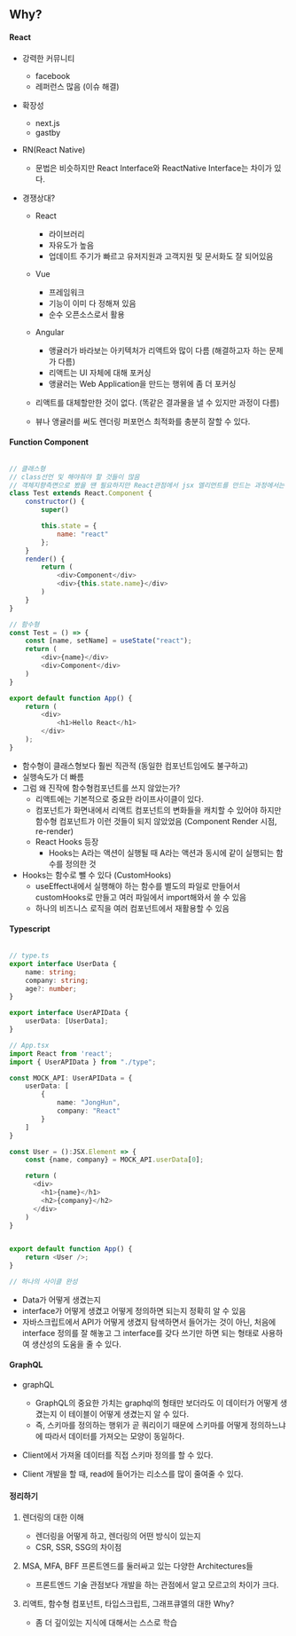## Why?

#### React

- 강력한 커뮤니티
  - facebook
  - 레퍼런스 많음 (이슈 해결)
- 확장성
  - next.js
  - gastby
- RN(React Native)
  - 문법은 비슷하지만 React Interface와 ReactNative Interface는 차이가 있다.
- 경쟁상대?

  - React
    - 라이브러리
    - 자유도가 높음
    - 업데이트 주기가 빠르고 유저지원과 고객지원 및 문서화도 잘 되어있음
  - Vue
    - 프레임워크
    - 기능이 이미 다 정해져 있음
    - 순수 오픈소스로서 활용
  - Angular

    - 앵귤러가 바라보는 아키텍처가 리액트와 많이 다름 (해결하고자 하는 문제가 다름)
    - 리액트는 UI 자체에 대해 포커싱
    - 앵귤러는 Web Application을 만드는 행위에 좀 더 포커싱

  - 리액트를 대체할만한 것이 없다. (똑같은 결과물을 낼 수 있지만 과정이 다름)
  - 뷰나 앵귤러를 써도 렌더링 퍼포먼스 최적화를 충분히 잘할 수 있다.

#### Function Component

```Javascript

// 클래스형
// class선언 및 해야줘야 할 것들이 많음
// 객체지향측면으로 봤을 땐 필요하지만 React관점에서 jsx 엘리먼트를 만드는 과정에서는 불필요한 일들을 여러번 한다고 느낌
class Test extends React.Component {
    constructor() {
        super()

        this.state = {
            name: "react"
        };
    }
    render() {
        return (
            <div>Component</div>
            <div>{this.state.name}</div>
        )
    }
}

// 함수형
const Test = () => {
    const [name, setName] = useState("react");
    return (
        <div>{name}</div>
        <div>Component</div>
    )
}

export default function App() {
    return (
        <div>
            <h1>Hello React</h1>
        </div>
    );
}

```

- 함수형이 클래스형보다 훨씬 직관적 (동일한 컴포넌트임에도 불구하고)
- 실행속도가 더 빠름
- 그럼 왜 진작에 함수형컴포넌트를 쓰지 않았는가?
  - 리액트에는 기본적으로 중요한 라이프사이클이 있다.
  - 컴포넌트가 화면내에서 리액트 컴포넌트의 변화들을 캐치할 수 있어야 하지만 함수형 컴포넌트가 이런 것들이 되지 않았었음 (Component Render 시점, re-render)
  - React Hooks 등장
    - Hooks는 A라는 액션이 실행될 때 A라는 액션과 동시에 같이 실행되는 함수를 정의한 것
- Hooks는 함수로 뺄 수 있다 (CustomHooks)
  - useEffect내에서 실행해야 하는 함수를 별도의 파일로 만들어서 customHooks로 만들고 여러 파일에서 import해와서 쓸 수 있음
  - 하나의 비즈니스 로직을 여러 컴포넌트에서 재활용할 수 있음

#### Typescript

```Typescript

// type.ts
export interface UserData {
    name: string;
    company: string;
    age?: number;
}

export interface UserAPIData {
    userData: [UserData];
}

// App.tsx
import React from 'react';
import { UserAPIData } from "./type";

const MOCK_API: UserAPIData = {
    userData: [
        {
            name: "JongHun",
            company: "React"
        }
    ]
}

const User = ():JSX.Element => {
    const {name, company} = MOCK_API.userData[0];

    return (
      <div>
        <h1>{name}</h1>
        <h2>{company}</h2>
      </div>
    )
}


export default function App() {
    return <User />;
}

// 하나의 사이클 완성

```

- Data가 어떻게 생겼는지
- interface가 어떻게 생겼고 어떻게 정의하면 되는지 정확히 알 수 있음
- 자바스크립트에서 API가 어떻게 생겼지 탐색하면서 들어가는 것이 아닌,
  처음에 interface 정의를 잘 해놓고 그 interface를 갖다 쓰기만 하면 되는 형태로 사용하여 생산성의 도움을 줄 수 있다.

#### GraphQL

- graphQL

  - GraphQL의 중요한 가치는 graphql의 형태만 보더라도 이 데이터가 어떻게 생겼는지 이 테이블이 어떻게 생겼는지 알 수 있다.
  - 즉, 스키마를 정의하는 행위가 곧 쿼리이기 때문에 스키마를 어떻게 정의하느냐에 따라서 데이터를 가져오는 모양이 동일하다.

- Client에서 가져올 데이터를 직접 스키마 정의를 할 수 있다.
- Client 개발을 할 때, read에 들어가는 리소스를 많이 줄여줄 수 있다.

#### 정리하기

1. 렌더링의 대한 이해

   - 렌더링을 어떻게 하고, 렌더링의 어떤 방식이 있는지
   - CSR, SSR, SSG의 차이점

2. MSA, MFA, BFF 프론트엔드를 둘러싸고 있는 다양한 Architectures들

   - 프론트엔드 기술 관점보다 개발을 하는 관점에서 알고 모르고의 차이가 크다.

3. 리액트, 함수형 컴포넌트, 타입스크립트, 그래프큐엘의 대한 Why?

   - 좀 더 깊이있는 지식에 대해서는 스스로 학습
